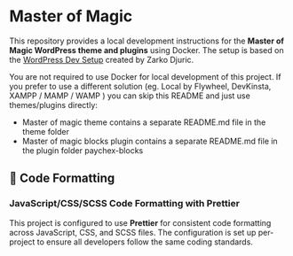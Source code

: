 # Master of Magic

This repository provides a local development instructions for the **Master of Magic WordPress theme and plugins** using Docker. The setup is based on the [WordPress Dev Setup](https://github.com/PetyaFerreiraDeveloper/wordpress-docker-setup) created by Zarko Djuric.

You are not required to use Docker for local development of this project. If you prefer to use a different solution (eg. Local by Flywheel, DevKinsta, XAMPP / MAMP / WAMP ) you can skip this README and just use themes/plugins directly:

- Master of magic theme contains a separate README.md file in the theme folder
- Master of magic blocks plugin contains a separate README.md file in the plugin folder paychex-blocks

## 🎨 Code Formatting

### JavaScript/CSS/SCSS Code Formatting with Prettier

This project is configured to use **Prettier** for consistent code formatting across JavaScript, CSS, and SCSS files. The configuration is set up per-project to ensure all developers follow the same coding standards.